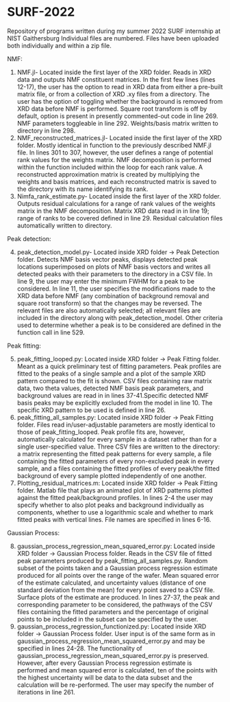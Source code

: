 # SURF-2022
Repository of programs written during my summer 2022 SURF internship at NIST Gaithersburg
Individual files are numbered. Files have been uploaded both individually and within a zip file. 

NMF:
1. NMF.jl- Located inside the first layer of the XRD folder. Reads in XRD data and outputs NMF constituent matrices. In the first few lines (lines 12-17), the user has the option to read in XRD data from either a pre-built matrix file, or from a collection of XRD .xy files from a directory. The user has the option of toggling whether the background is removed from XRD data before NMF is performed. Square root transform is off by default, option is present in presently commented-out code in line 269. NMF parameters toggleable in line 292. Weights/basis matrix written to directory in line 298.
2. NMF_reconstructed_matrices.jl- Located inside the first layer of the XRD folder. Mostly identical in function to the previously described NMF.jl file. In lines 301 to 307, however, the user defines a range of potential rank values for the weights matrix. NMF decomposition is performed within the function included within the loop for each rank value. A reconstructed approximation matrix is created by multiplying the weights and basis matrices, and each reconstructed matrix is saved to the directory with its name identifying its rank.
3. Nimfa_rank_estimate.py- Located inside the first layer of the XRD folder. Outputs residual calculations for a range of rank values of the weights matrix in the NMF decomposition. Matrix XRD data read in in line 19; range of ranks to be covered defined in line 29. Residual calculation files automatically written to directory.

Peak detection:

4. peak_detection_model.py- Located inside XRD folder -> Peak Detection folder. Detects NMF basis vector peaks, displays detected peak locations superimposed on plots of NMF basis vectors and writes all detected peaks with their parameters to the directory in a CSV file. In line 9, the user may enter the minimum FWHM for a peak to be considered. In line 11, the user specifies the modifications made to the XRD data before NMF (any combination of background removal and square root transform) so that the changes may be reversed. The relevant files are also automatically selected; all relevant files are included in the directory along with peak_detection_model. Other criteria used to determine whether a peak is to be considered are defined in the function call in line 529.

Peak fitting:

5. peak_fitting_looped.py: Located inside XRD folder -> Peak Fitting folder. Meant as a quick preliminary test of fitting parameters. Peak profiles are fitted to the peaks of a single sample and a plot of the sample XRD pattern compared to the fit is shown. CSV files containing raw matrix data, two theta values, detected NMF basis peak parameters, and background values are read in in lines 37-41.Specific detected NMF basis peaks may be explicitly excluded from the model in line 10. The specific XRD pattern to be used is defined in line 26.
6. peak_fitting_all_samples.py: Located inside XRD folder -> Peak Fitting folder. Files read in/user-adjustable parameters are mostly identical to those of peak_fitting_looped. Peak profile fits are, however, automatically calculated for every sample in a dataset rather than for a single user-specified value. Three CSV files are written to the directory: a matrix representing the fitted peak patterns for every sample, a file containing the fitted parameters of every non-excluded peak in every sample, and a files containing the fitted profiles of every peak/the fitted background of every sample plotted independently of one another.
7. Plotting_residual_matrices.m: Located inside XRD folder -> Peak Fitting folder. Matlab file that plays an animated plot of XRD patterns plotted against the fitted peak/background profiles. In lines 2-4 the user may specify whether to also plot peaks and background individually as components, whether to use a logarithmic scale and whether to mark fitted peaks with vertical lines. File names are specified in lines 6-16.

Gaussian Process:

8. gaussian_process_regression_mean_squared_error.py: Located inside XRD folder -> Gaussian Process folder. Reads in the CSV file of fitted peak parameters produced by peak_fitting_all_samples.py. Random subset of the points taken and a Gaussian process regression estimate produced for all points over the range of the wafer. Mean squared error of the estimate calculated, and uncertainty values (distance of one standard deviation from the mean) for every point saved to a CSV file. Surface plots of the estimate are produced. In lines 27-37, the peak and corresponding parameter to be considered, the pathways of the CSV files containing the fitted parameters and the percentage of original points to be included in the subset can be specified by the user.
9. gaussian_process_regression_functionized.py: Located inside XRD folder -> Gaussian Process folder. User input is of the same form as in gaussian_process_regression_mean_squared_error.py and may be specified in lines 24-28. The functionality of gaussian_process_regression_mean_squared_error.py is preserved. However, after every Gaussian Process regression estimate is performed and mean squared error is calculated, ten of the points with the highest uncertainty will be data to the data subset and the calculation will be re-performed. The user may specify the number of iterations in line 261.
